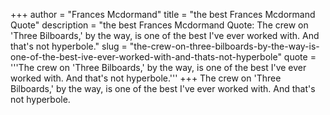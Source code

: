 +++
author = "Frances Mcdormand"
title = "the best Frances Mcdormand Quote"
description = "the best Frances Mcdormand Quote: The crew on 'Three Bilboards,' by the way, is one of the best I've ever worked with. And that's not hyperbole."
slug = "the-crew-on-three-bilboards-by-the-way-is-one-of-the-best-ive-ever-worked-with-and-thats-not-hyperbole"
quote = '''The crew on 'Three Bilboards,' by the way, is one of the best I've ever worked with. And that's not hyperbole.'''
+++
The crew on 'Three Bilboards,' by the way, is one of the best I've ever worked with. And that's not hyperbole.
